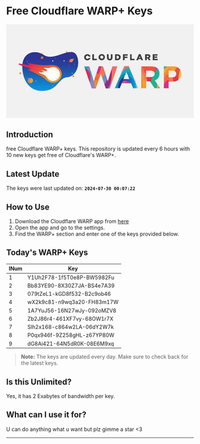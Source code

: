 
# Free Cloudflare WARP+ Keys

![Banner](asset/IMG_20240629_142710_129.jpg)

## Introduction

free Cloudflare WARP+ keys. This repository is updated every 6 hours with 10 new keys get free of Cloudflare's WARP+.

## Latest Update

The keys were last updated on: **`2024-07-30 00:07:22`**

## How to Use

1. Download the Cloudflare WARP app from [here](https://1.1.1.1/)
2. Open the app and go to the settings.
3. Find the WARP+ section and enter one of the keys provided below.

## Today's WARP+ Keys

| INum | Key |
|-------|-----|
| 1     | Y1Uh2F78-1f5T0e8P-BW5982Fu               |
| 2     | Bb83YE90-8X30Z7JA-BS4e7A39               |
| 3     | 079tZeL1-kGD8f532-B2c9ob46               |
| 4     | wX2k9c81-n9wq3a20-FH83m17W               |
| 5     | 1A7YuJ56-16N27wJy-092oMZV8               |
| 6     | Zb2J86r4-461XF7vy-68OW1r7X               |
| 7     | SIh2x168-c864w2LA-06dY2W7k               |
| 8     | P0qx946f-9Z258gHL-z67YP80W               |
| 9     | dG8Ai421-64N5dR0K-08E6M9xq               |


> **Note:** The keys are updated every day. Make sure to check back for the latest keys.

## Is this Unlimited?

Yes, it has 2 Exabytes of bandwidth per key.

## What can I use it for?
U can do anything what u want but plz gimme a star <3

---
